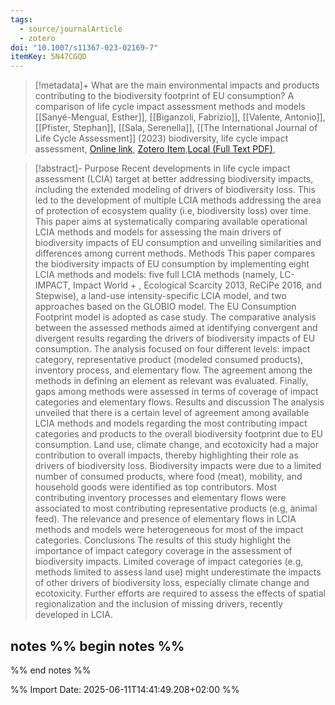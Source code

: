 ```yaml
---
tags:
  - source/journalArticle
  - zotero
doi: "10.1007/s11367-023-02169-7"
itemKey: 5N47CGQD
---
```

>[!metadata]+
> What are the main environmental impacts and products contributing to the biodiversity footprint of EU consumption? A comparison of life cycle impact assessment methods and models
> [[Sanyé-Mengual, Esther]], [[Biganzoli, Fabrizio]], [[Valente, Antonio]], [[Pfister, Stephan]], [[Sala, Serenella]], 
> [[The International Journal of Life Cycle Assessment]] (2023)
> biodiversity, life cycle impact assessment, 
> [Online link](https://link.springer.com/10.1007/s11367-023-02169-7), [Zotero Item](zotero://select/library/items/5N47CGQD),[Local (Full Text PDF)](file://C:/Users/aburg/Documents/references/zotero/storage/4RM4D3GL/Sanye-Mengual2023_Whatare.pdf), 


>[!abstract]-
>Purpose Recent developments in life cycle impact assessment (LCIA) target at better addressing biodiversity impacts, including the extended modeling of drivers of biodiversity loss. This led to the development of multiple LCIA methods addressing the area of protection of ecosystem quality (i.e, biodiversity loss) over time. This paper aims at systematically comparing available operational LCIA methods and models for assessing the main drivers of biodiversity impacts of EU consumption and unveiling similarities and differences among current methods.
Methods This paper compares the biodiversity impacts of EU consumption by implementing eight LCIA methods and models: five full LCIA methods (namely, LC-IMPACT, Impact World + , Ecological Scarcity 2013, ReCiPe 2016, and Stepwise), a land-use intensity-specific LCIA model, and two approaches based on the GLOBIO model. The EU Consumption Footprint model is adopted as case study. The comparative analysis between the assessed methods aimed at identifying convergent and divergent results regarding the drivers of biodiversity impacts of EU consumption. The analysis focused on four different levels: impact category, representative product (modeled consumed products), inventory process, and elementary flow. The agreement among the methods in defining an element as relevant was evaluated. Finally, gaps among methods were assessed in terms of coverage of impact categories and elementary flows.
Results and discussion The analysis unveiled that there is a certain level of agreement among available LCIA methods and models regarding the most contributing impact categories and products to the overall biodiversity footprint due to EU consumption. Land use, climate change, and ecotoxicity had a major contribution to overall impacts, thereby highlighting their role as drivers of biodiversity loss. Biodiversity impacts were due to a limited number of consumed products, where food (meat), mobility, and household goods were identified as top contributors. Most contributing inventory processes and elementary flows were associated to most contributing representative products (e.g, animal feed). The relevance and presence of elementary flows in LCIA methods and models were heterogeneous for most of the impact categories.
Conclusions The results of this study highlight the importance of impact category coverage in the assessment of biodiversity impacts. Limited coverage of impact categories (e.g, methods limited to assess land use) might underestimate the impacts of other drivers of biodiversity loss, especially climate change and ecotoxicity. Further efforts are required to assess the effects of spatial regionalization and the inclusion of missing drivers, recently developed in LCIA.

## notes %% begin notes %%

%% end notes %%

%% Import Date: 2025-06-11T14:41:49.208+02:00 %%

